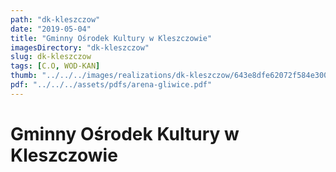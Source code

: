 ```yaml
---
path: "dk-kleszczow"
date: "2019-05-04"
title: "Gminny Ośrodek Kultury w Kleszczowie"
imagesDirectory: "dk-kleszczow"
slug: dk-kleszczow
tags: [C.O, WOD-KAN]
thumb: "../../../images/realizations/dk-kleszczow/643e8dfe62072f584e300e9ffc7c696b.jpg"
pdf: "../../../assets/pdfs/arena-gliwice.pdf"
---
```


# Gminny Ośrodek Kultury w Kleszczowie
